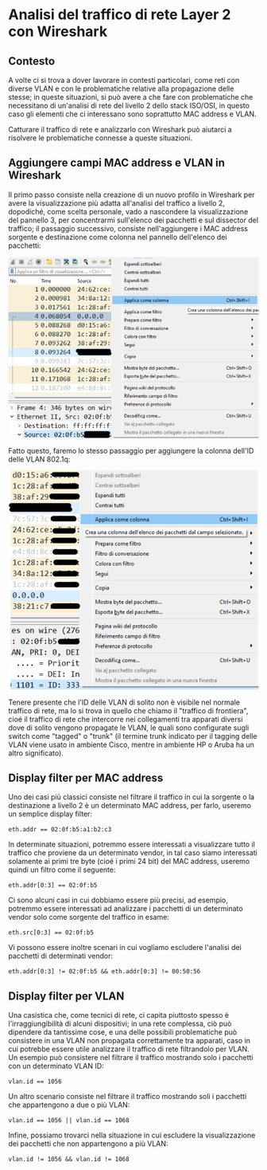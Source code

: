 # Analisi del traffico di rete Layer 2 con Wireshark

## Contesto

A volte ci si trova a dover lavorare in contesti particolari, come reti con diverse VLAN e con le problematiche relative alla propagazione delle stesse; in queste situazioni, si può avere a che fare con problematiche che necessitano di un'analisi di rete del livello 2 dello stack ISO/OSI, in questo caso gli elementi che ci interessano sono soprattutto MAC address e VLAN.

Catturare il traffico di rete e analizzarlo con Wireshark può aiutarci a risolvere le problematiche connesse a queste situazioni.

## Aggiungere campi MAC address e VLAN in Wireshark

Il primo passo consiste nella creazione di un nuovo profilo in Wireshark per avere la visualizzazione più adatta all'analisi del traffico a livello 2, dopodiché, come scelta personale, vado a nascondere la visualizzazione del pannello 3, per concentrarmi sull'elenco dei pacchetti e sul dissector del traffico; il passaggio successivo, consiste nell'aggiungere i MAC address sorgente e destinazione come colonna nel pannello dell'elenco dei pacchetti:

![Add column MAC address](img/wireshark-add-column.png)

Fatto questo, faremo lo stesso passaggio per aggiungere la colonna dell'ID delle VLAN 802.1q:

![Add column VLAN](img/wireshark-add-column-vlan.png)

Tenere presente che l'ID delle VLAN di solito non è visibile nel normale traffico di rete, ma lo si trova in quello che chiamo il "traffico di frontiera", cioé il traffico di rete che intercorre nei collegamenti tra apparati diversi dove di solito vengono propagate le VLAN, le quali sono configurate sugli switch come "tagged" o "trunk" (il termine trunk indicato per il tagging delle VLAN viene usato in ambiente Cisco, mentre in ambiente HP o Aruba ha un altro significato).

## Display filter per MAC address

Uno dei casi più classici consiste nel filtrare il traffico in cui la sorgente o la destinazione a livello 2 è un determinato MAC address, per farlo, useremo un semplice display filter:

~~~
eth.addr == 02:0f:b5:a1:b2:c3
~~~

In determinate situazioni, potremmo essere interessati a visualizzare tutto il traffico che proviene da un determinato vendor, in tal caso siamo interessati solamente ai primi tre byte (cioé i primi 24 bit) del MAC address, useremo quindi un filtro come il seguente:

~~~
eth.addr[0:3] == 02:0f:b5
~~~

Ci sono alcuni casi in cui dobbiamo essere più precisi, ad esempio, potremmo essere interessati ad analizzare i pacchetti di un determinato vendor solo come sorgente del traffico in esame:

~~~
eth.src[0:3] == 02:0f:b5
~~~

Vi possono essere inoltre scenari in cui vogliamo escludere l'analisi dei pacchetti di determinati vendor:

~~~
eth.addr[0:3] != 02:0f:b5 && eth.addr[0:3] != 00:50:56
~~~

## Display filter per VLAN

Una casistica che, come tecnici di rete, ci capita piuttosto spesso è l'irraggiungibilità di alcuni dispositivi; in una rete complessa, ciò può dipendere da tantissime cose, e una delle possibili problematiche può consistere in una VLAN non propagata correttamente tra apparati, caso in cui potrebbe essere utile analizzare il traffico di rete filtrandolo per VLAN. Un esempio può consistere nel filtrare il traffico mostrando solo i pacchetti con un determinato VLAN ID:

~~~
vlan.id == 1056
~~~

Un altro scenario consiste nel filtrare il traffico mostrando soli i pacchetti che appartengono a due o più VLAN:

~~~
vlan.id == 1056 || vlan.id == 1068
~~~

Infine, possiamo trovarci nella situazione in cui escludere la visualizzazione dei pacchetti che non appartengono a più VLAN:

~~~
vlan.id != 1056 && vlan.id != 1068
~~~
